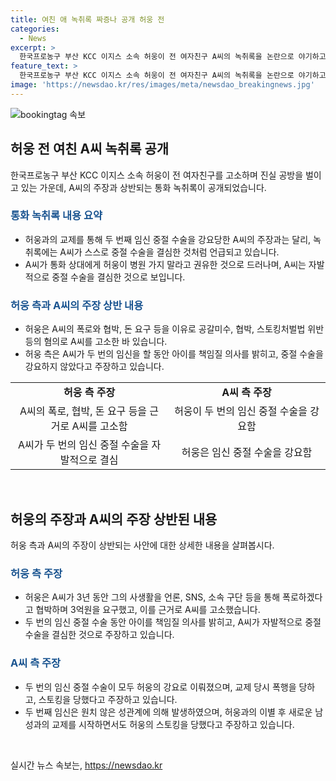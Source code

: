 ```yaml
---
title: 여친 애 녹취록 짜증나 공개 허웅 전
categories:
  - News
excerpt: >
  한국프로농구 부산 KCC 이지스 소속 허웅이 전 여자친구 A씨의 녹취록을 논란으로 야기하고 있다. A씨가 허웅과의 통화내용을 공개하여 임신 중절 수술을 강요받은 것으로 주장했지만, 유튜버 카라큘라 미디어에서 공개된 녹취록에는 A씨가 자백하는 내용이 담겨 녹취록은 뜨거운 이슈로 떠오르고 있다. 이에 허웅은 A씨를 공갈미수, 협박, 스토킹처벌법 위반 등 혐의로 고소했으며, 양측은 서로 상반된 주장을 펼치고 있다. 클릭하여 진실을 확인해보자.
feature_text: >
  한국프로농구 부산 KCC 이지스 소속 허웅이 전 여자친구 A씨의 녹취록을 논란으로 야기하고 있다. A씨가 허웅과의 통화내용을 공개하여 임신 중절 수술을 강요받은 것으로 주장했지만, 유튜버 카라큘라 미디어에서 공개된 녹취록에는 A씨가 자백하는 내용이 담겨 녹취록은 뜨거운 이슈로 떠오르고 있다. 이에 허웅은 A씨를 공갈미수, 협박, 스토킹처벌법 위반 등 혐의로 고소했으며, 양측은 서로 상반된 주장을 펼치고 있다. 클릭하여 진실을 확인해보자.
image: 'https://newsdao.kr/res/images/meta/newsdao_breakingnews.jpg'
---
```


<p><img src="https://newsdao.kr/res/images/meta/newsdao_breakingnews.jpg" alt="bookingtag 속보" /></p>

<h2 data-ke-size="size26">허웅 전 여친 A씨 녹취록 공개</h2>

<p data-ke-size="size16">한국프로농구 부산 KCC 이지스 소속 허웅이 전 여자친구를 고소하며 진실 공방을 벌이고 있는 가운데, A씨의 주장과 상반되는 통화 녹취록이 공개되었습니다.</p>

<h3><b><span style="color: #1a5490;">통화 녹취록 내용 요약</span></b></h3>

<ul>
  <li>허웅과의 교제를 통해 두 번째 임신 중절 수술을 강요당한 A씨의 주장과는 달리, 녹취록에는 A씨가 스스로 중절 수술을 결심한 것처럼 언급되고 있습니다.</li>
  <li>A씨가 통화 상대에게 허웅이 병원 가지 말라고 권유한 것으로 드러나며, A씨는 자발적으로 중절 수술을 결심한 것으로 보입니다.</li>
</ul>

<h3><b><span style="color: #1a5490;">허웅 측과 A씨의 주장 상반 내용</span></b></h3>

<ul>
  <li>허웅은 A씨의 폭로와 협박, 돈 요구 등을 이유로 공갈미수, 협박, 스토킹처벌법 위반 등의 혐의로 A씨를 고소한 바 있습니다.</li>
  <li>허웅 측은 A씨가 두 번의 임신을 할 동안 아이를 책임질 의사를 밝히고, 중절 수술을 강요하지 않았다고 주장하고 있습니다.</li>
</ul>

<table>
  <tr>
    <td style="text-align: center; width: 250px; height: 17px;"><b>허웅 측 주장</b></td>
    <td style="text-align: center; width: 250px; height: 17px;"><b>A씨 측 주장</b></td>
  </tr>
  <tr>
    <td style="text-align: center; height: 17px;">A씨의 폭로, 협박, 돈 요구 등을 근거로 A씨를 고소함</td>
    <td style="text-align: center; height: 17px;">허웅이 두 번의 임신 중절 수술을 강요함</td>
  </tr>
  <tr>
    <td style="text-align: center; height: 17px;">A씨가 두 번의 임신 중절 수술을 자발적으로 결심</td>
    <td style="text-align: center; height: 17px;">허웅은 임신 중절 수술을 강요함</td>
  </tr>
</table>

<p data-ke-size="size16">&nbsp;</p>

<h2 data-ke-size="size26">허웅의 주장과 A씨의 주장 상반된 내용</h2>

<p data-ke-size="size16">허웅 측과 A씨의 주장이 상반되는 사안에 대한 상세한 내용을 살펴봅시다.</p>

<h3><b><span style="color: #1a5490;">허웅 측 주장</span></b></h3>

<ul>
  <li>허웅은 A씨가 3년 동안 그의 사생활을 언론, SNS, 소속 구단 등을 통해 폭로하겠다고 협박하며 3억원을 요구했고, 이를 근거로 A씨를 고소했습니다.</li>
  <li>두 번의 임신 중절 수술 동안 아이를 책임질 의사를 밝히고, A씨가 자발적으로 중절 수술을 결심한 것으로 주장하고 있습니다.</li>
</ul>

<h3><b><span style="color: #1a5490;">A씨 측 주장</span></b></h3>

<ul>
  <li>두 번의 임신 중절 수술이 모두 허웅의 강요로 이뤄졌으며, 교제 당시 폭행을 당하고, 스토킹을 당했다고 주장하고 있습니다.</li>
  <li>두 번째 임신은 원치 않은 성관계에 의해 발생하였으며, 허웅과의 이별 후 새로운 남성과의 교제를 시작하면서도 허웅의 스토킹을 당했다고 주장하고 있습니다.</li>
</ul>

<p data-ke-size="size16">&nbsp;</p>
실시간 뉴스 속보는, <a href="https://newsdao.kr" rel="dofollow">https://newsdao.kr</a>



